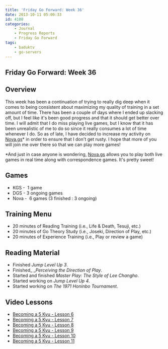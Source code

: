 ```yaml
---
title: 'Friday Go Forward: Week 36'
date: 2013-10-11 05:00:33
id: 4108
categories:
	- Journal
	- Progress Reports
	- Friday Go Forward
tags:
	- baduktv
	- go-servers
---
```


## Friday Go Forward: Week 36

## Overview

This week has been a continuation of trying to really dig deep when it comes to being consistent about maximizing my quality of training in a set amount of time. There has been a couple of days where I ended up slacking off, but I feel like it's been good progress and that it should get better over time. I will admit that I do miss playing live games, but I know that it has been unrealistic of me to do so since it really consumes a lot of time whenever I do. So as of late, I have decided to increase my activity on [Nova.gs](http://www.nova.gs)* in order to ensure that I don't get rusty. I hope that more of you will join me over there so that we can play more games!

*And just in case anyone is wondering, [Nova.gs](http://www.nova.gs) allows you to play both live games in real time along with correspondence games. It's pretty sweet!

## Games

*   KGS -  1 game
*   DGS - 3 ongoing games
*   Nova -  6 games (3 finished : 3 ongoing)

## Training Menu

*   20 minutes of Reading Training (i.e., Life &amp; Death, Tesuji, etc.)
*   20 minutes of Go Theory Study (i.e., Joseki, Direction of Play, etc.)
*   20 minutes of Experience Training (i.e., Play or review a game)

## Reading Material

*   Finished _Jump Level Up 3_.
*   Finished_ __Perceiving the Direction of Play_.
*   Started and finished _Master Play: The Style of Lee Changho_.
*   Started working on _Jump Level Up 4_.
*   Started working on _The 1971 Honinbo Tournament_.

## Video Lessons

*   [Becoming a 5 Kyu - Lesson 6](http://gogameguru.com/baduk-tv-videos/baduk-tv-english-becoming-5-kyu-lesson-6/)
*   [Becoming a 5 Kyu - Lesson 7](http://gogameguru.com/baduk-tv-videos/baduk-tv-english-becoming-5-kyu-lesson-7/)
*   [Becoming a 5 Kyu - Lesson 8](http://gogameguru.com/baduk-tv-videos/baduk-tv-english-becoming-5-kyu-lesson-8/)
*   [Becoming a 5 Kyu - Lesson 9](http://gogameguru.com/baduk-tv-videos/baduk-tv-english-becoming-5-kyu-lesson-9/)
*   [Becoming a 5 Kyu - Lesson 10](http://gogameguru.com/baduk-tv-videos/baduk-tv-english-becoming-5-kyu-lesson-10/)
*   [Becoming a 5 Kyu - Lesson 11](http://gogameguru.com/baduk-tv-videos/baduk-tv-english-becoming-5-kyu-lesson-11/)